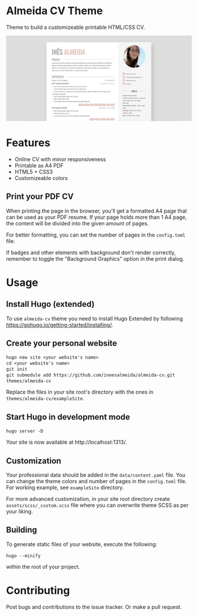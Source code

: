 # Almeida CV Theme
Theme to build a customizeable printable HTML/CSS CV.

![Screenshot](images/screenshot-full.png)

# Features
 - Online CV with minor responsiveness
 - Printable as A4 PDF
 - HTML5 + CSS3
 - Customizeable colors

## Print your PDF CV
When printing the page in the browser, you'll get a formatted A4 page that can be used as your PDF resume.
If your page holds more than 1 A4 page, the content will be divided into the given amount of pages.

For better formatting, you can set the number of pages in the `config.toml` file.

If badges and other elements with background don't render correctly, remember to toggle the "Background Graphics" option in the print dialog.

# Usage
## Install Hugo (extended)
To use `almeida-cv` theme you need to install Hugo Extended by following https://gohugo.io/getting-started/installing/.

## Create your personal website
```
hugo new site <your website's name>
cd <your website's name>
git init
git submodule add https://github.com/ineesalmeida/almeida-cv.git themes/almeida-cv
```
Replace the files in your site root's directory with the ones in `themes/almeida-cv/exampleSite`.

## Start Hugo in development mode
```
hugo server -D
```
Your site is now available at http://localhost:1313/.

## Customization
Your professional data should be added in the `data/content.yaml` file. You can change the theme colors and number of
pages in the `config.toml` file. For working example, see `exampleSite` directory.

For more advanced customization, in your site root directory create `assets/scss/_custom.scss` file where you can
overwrite theme SCSS as per your liking.

## Building
To generate static files of your website, execute the following:
```
hugo --minify
```
within the root of your project.

# Contributing
Post bugs and contributions to the issue tracker. Or make a pull request.

